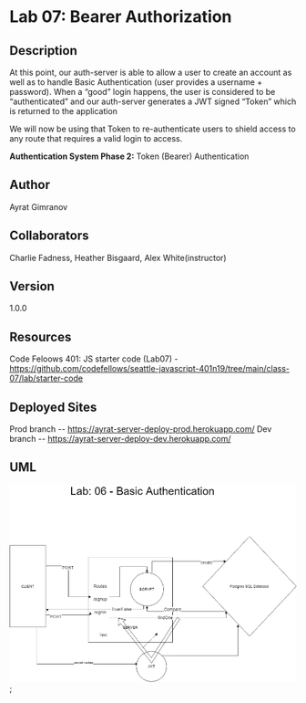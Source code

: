 # Lab 07: Bearer Authorization

## Description

At this point, our auth-server is able to allow a user to create an account as well as to handle Basic Authentication (user provides a username + password). When a “good” login happens, the user is considered to be “authenticated” and our auth-server generates a JWT signed “Token” which is returned to the application

We will now be using that Token to re-authenticate users to shield access to any route that requires a valid login to access.

**Authentication System Phase 2:** Token (Bearer) Authentication

## Author

Ayrat Gimranov

## Collaborators

Charlie Fadness, Heather Bisgaard, Alex White(instructor)

## Version

1.0.0

## Resources

Code Feloows 401: JS starter code (Lab07) - <https://github.com/codefellows/seattle-javascript-401n19/tree/main/class-07/lab/starter-code>

## Deployed Sites

Prod branch -- https://ayrat-server-deploy-prod.herokuapp.com/
Dev branch -- https://ayrat-server-deploy-dev.herokuapp.com/

## UML

![lab7](./img/lab7.png);
